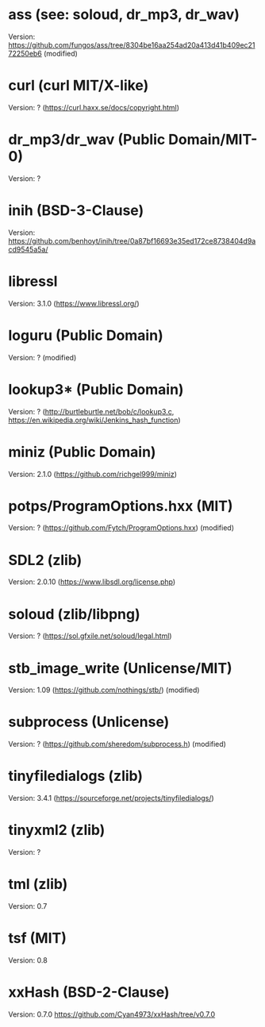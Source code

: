 # ass (see: soloud, dr_mp3, dr_wav)
Version: https://github.com/fungos/ass/tree/8304be16aa254ad20a413d41b409ec2172250eb6 (modified)

# curl (curl MIT/X-like)
Version: ? (https://curl.haxx.se/docs/copyright.html)

# dr_mp3/dr_wav (Public Domain/MIT-0)
Version: ?

# inih (BSD-3-Clause)
Version: https://github.com/benhoyt/inih/tree/0a87bf16693e35ed172ce8738404d9acd9545a5a/

# libressl
Version: 3.1.0 (https://www.libressl.org/)

# loguru (Public Domain)
Version: ? (modified)

# lookup3* (Public Domain)
Version: ? (http://burtleburtle.net/bob/c/lookup3.c, https://en.wikipedia.org/wiki/Jenkins_hash_function)

# miniz (Public Domain)
Version: 2.1.0 (https://github.com/richgel999/miniz)

# potps/ProgramOptions.hxx (MIT)
Version: ? (https://github.com/Fytch/ProgramOptions.hxx) (modified)

# SDL2 (zlib)
Version: 2.0.10 (https://www.libsdl.org/license.php)

# soloud (zlib/libpng)
Version: ? (https://sol.gfxile.net/soloud/legal.html)

# stb_image_write (Unlicense/MIT)
Version: 1.09 (https://github.com/nothings/stb/) (modified)

# subprocess (Unlicense)
Version: ? (https://github.com/sheredom/subprocess.h) (modified)

# tinyfiledialogs (zlib)
Version: 3.4.1 (https://sourceforge.net/projects/tinyfiledialogs/)

# tinyxml2 (zlib)
Version: ?

# tml (zlib)
Version: 0.7

# tsf (MIT)
Version: 0.8

# xxHash (BSD-2-Clause)
Version: 0.7.0 https://github.com/Cyan4973/xxHash/tree/v0.7.0